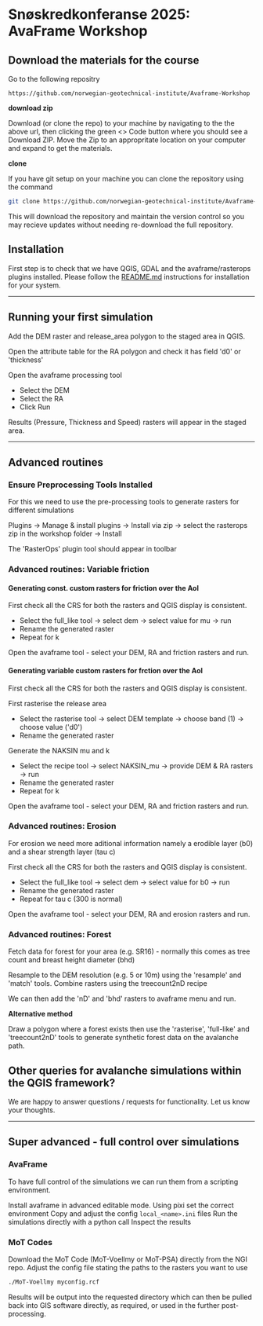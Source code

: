 # Snøskredkonferanse 2025: AvaFrame Workshop

## Download the materials for the course

Go to the following repositry

```url
https://github.com/norwegian-geotechnical-institute/Avaframe-Workshop
```

__download zip__

Download (or clone the repo) to your machine by navigating to the the above url, then clicking the green <> Code button where you should see a Download ZIP. Move the Zip to an appropritate location on your computer and expand to get the materials. 

__clone__

If you have git setup on your machine you can clone the repository using the command

```bash
git clone https://github.com/norwegian-geotechnical-institute/Avaframe-Workshop.git
```

This will download the repository and maintain the version control so you may recieve updates without needing re-download the full repository. 

## Installation

First step is to check that we have QGIS, GDAL and the avaframe/rasterops plugins installed. Please follow the [README.md](README.md) instructions for installation for your system. 

--- 

## Running your first simulation

Add the DEM raster and release_area polygon to the staged area in QGIS. 

Open the attribute table for the RA polygon and check it has field 'd0' or 'thickness'

Open the avaframe processing tool

 - Select the DEM
 - Select the RA
 - Click Run

Results (Pressure, Thickness and Speed) rasters will appear in the staged area.

---

## Advanced routines

### Ensure Preprocessing Tools Installed

For this we need to use the pre-processing tools to generate rasters for different simulations

Plugins -> Manage & install plugins -> Install via zip -> select the rasterops zip in the workshop folder -> Install

The 'RasterOps' plugin tool should appear in toolbar


### Advanced routines: Variable friction

#### Generating const. custom rasters for friction over the AoI

First check all the CRS for both the rasters and QGIS display is consistent.

 - Select the full_like tool -> select dem -> select value for mu -> run
 - Rename the generated raster
 - Repeat for k

Open the avaframe tool - select your DEM, RA and friction rasters and run.

#### Generating variable custom rasters for frction over the AoI

First check all the CRS for both the rasters and QGIS display is consistent.

First rasterise the release area

 - Select the rasterise tool -> select DEM template -> choose band (1) -> choose value ('d0')
 - Rename the generated raster

Generate the NAKSIN mu and k

 - Select the recipe tool -> select NAKSIN_mu -> provide DEM & RA rasters -> run
 - Rename the generated raster
 - Repeat for k

Open the avaframe tool - select your DEM, RA and friction rasters and run.


### Advanced routines: Erosion 

For erosion we need more aditional information namely a erodible layer (b0) and a shear strength layer (tau c) 

First check all the CRS for both the rasters and QGIS display is consistent.

 - Select the full_like tool -> select dem -> select value for b0 -> run
 - Rename the generated raster
 - Repeat for tau c (300 is normal)

Open the avaframe tool - select your DEM, RA and erosion rasters and run.


### Advanced routines: Forest

Fetch data for forest for your area (e.g. SR16) - normally this comes as tree count and breast height diameter (bhd)

Resample to the DEM resolution (e.g. 5 or 10m) using the 'resample' and 'match' tools.
Combine rasters using the treecount2nD recipe

We can then add the 'nD' and 'bhd' rasters to avaframe menu and run.

__Alternative method__

Draw a polygon where a forest exists then use the 'rasterise', 'full-like' and 'treecount2nD' tools to generate synthetic forest data on the avalanche path.  


## Other queries for avalanche simulations within the QGIS framework?  

We are happy to answer questions / requests for functionality. Let us know your thoughts.


---

## Super advanced - full control over simulations

### AvaFrame

To have full control of the simulations we can run them from a scripting environment. 

Install avaframe in advanced editable mode.
Using pixi set the correct environment
Copy and adjust the config `local_<name>.ini` files 
Run the simulations directly with a python call 
Inspect the results

### MoT Codes

Download the MoT Code (MoT-Voellmy or MoT-PSA) directly from the NGI repo. 
Adjust the config file stating the paths to the rasters you want to use

```bash
./MoT-Voellmy myconfig.rcf 
```

Results will be output into the requested directory which can then be pulled back into GIS software directly, as required, or used in the further post-processing.

